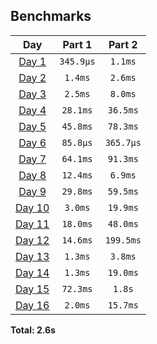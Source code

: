 <!--- benchmarking table --->
## Benchmarks

| Day | Part 1 | Part 2 |
| :---: | :---: | :---:  |
| [Day 1](./01.rb) | `345.9µs` | `1.1ms` |
| [Day 2](./02.rb) | `1.4ms` | `2.6ms` |
| [Day 3](./03.rb) | `2.5ms` | `8.0ms` |
| [Day 4](./04.rb) | `28.1ms` | `36.5ms` |
| [Day 5](./05.rb) | `45.8ms` | `78.3ms` |
| [Day 6](./06.rb) | `85.8µs` | `365.7µs` |
| [Day 7](./07.rb) | `64.1ms` | `91.3ms` |
| [Day 8](./08.rb) | `12.4ms` | `6.9ms` |
| [Day 9](./09.rb) | `29.8ms` | `59.5ms` |
| [Day 10](./10.rb) | `3.0ms` | `19.9ms` |
| [Day 11](./11.rb) | `18.0ms` | `48.0ms` |
| [Day 12](./12.rb) | `14.6ms` | `199.5ms` |
| [Day 13](./13.rb) | `1.3ms` | `3.8ms` |
| [Day 14](./14.rb) | `1.3ms` | `19.0ms` |
| [Day 15](./15.rb) | `72.3ms` | `1.8s` |
| [Day 16](./16.rb) | `2.0ms` | `15.7ms` |

**Total: 2.6s**
<!--- benchmarking table --->
